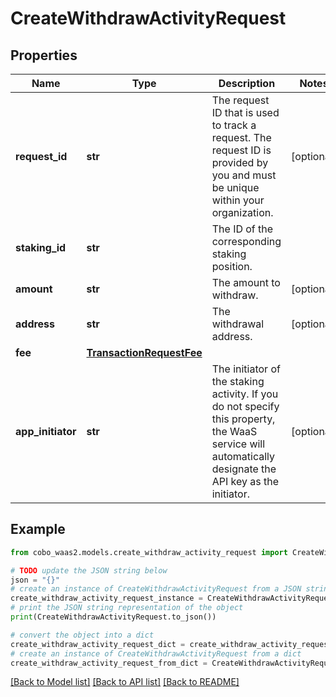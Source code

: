 # CreateWithdrawActivityRequest


## Properties

Name | Type | Description | Notes
------------ | ------------- | ------------- | -------------
**request_id** | **str** | The request ID that is used to track a request. The request ID is provided by you and must be unique within your organization. | [optional] 
**staking_id** | **str** | The ID of the corresponding staking position. | 
**amount** | **str** | The amount to withdraw. | [optional] 
**address** | **str** | The withdrawal address. | [optional] 
**fee** | [**TransactionRequestFee**](TransactionRequestFee.md) |  | 
**app_initiator** | **str** | The initiator of the staking activity. If you do not specify this property, the WaaS service will automatically designate the API key as the initiator. | [optional] 

## Example

```python
from cobo_waas2.models.create_withdraw_activity_request import CreateWithdrawActivityRequest

# TODO update the JSON string below
json = "{}"
# create an instance of CreateWithdrawActivityRequest from a JSON string
create_withdraw_activity_request_instance = CreateWithdrawActivityRequest.from_json(json)
# print the JSON string representation of the object
print(CreateWithdrawActivityRequest.to_json())

# convert the object into a dict
create_withdraw_activity_request_dict = create_withdraw_activity_request_instance.to_dict()
# create an instance of CreateWithdrawActivityRequest from a dict
create_withdraw_activity_request_from_dict = CreateWithdrawActivityRequest.from_dict(create_withdraw_activity_request_dict)
```
[[Back to Model list]](../README.md#documentation-for-models) [[Back to API list]](../README.md#documentation-for-api-endpoints) [[Back to README]](../README.md)


